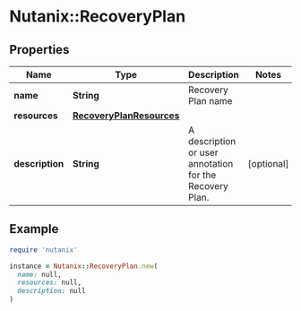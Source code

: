 # Nutanix::RecoveryPlan

## Properties

| Name | Type | Description | Notes |
| ---- | ---- | ----------- | ----- |
| **name** | **String** | Recovery Plan name |  |
| **resources** | [**RecoveryPlanResources**](RecoveryPlanResources.md) |  |  |
| **description** | **String** | A description or user annotation for the Recovery Plan. | [optional] |

## Example

```ruby
require 'nutanix'

instance = Nutanix::RecoveryPlan.new(
  name: null,
  resources: null,
  description: null
)
```

